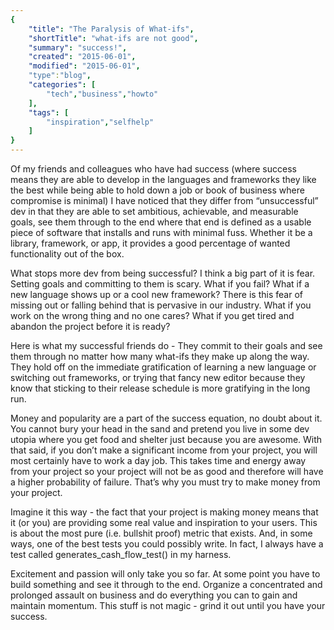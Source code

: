 ```yaml
---
{
    "title": "The Paralysis of What-ifs",
    "shortTitle": "what-ifs are not good",
    "summary": "success!",
    "created": "2015-06-01",
    "modified": "2015-06-01",
    "type":"blog",
    "categories": [
        "tech","business","howto"
    ],
    "tags": [
        "inspiration","selfhelp"
    ]
}
---
```

Of my friends and colleagues who have had success (where success means they are able to develop in the languages and frameworks they like the best while being able to hold down a job or book of business where compromise is minimal) I have noticed that they differ from “unsuccessful” dev in that they are able to set ambitious, achievable, and measurable goals, see them through to the end where that end is defined as a usable piece of software that installs and runs with minimal fuss. Whether it be a library, framework, or app, it provides a good percentage of wanted functionality out of the box.

What stops more dev from being successful? I think a big part of it is fear. Setting goals and committing to them is scary. What if you fail? What if a new language shows up or a cool new framework? There is this fear of missing out or falling behind that is pervasive in our industry. What if you work on the wrong thing and no one cares? What if you get tired and abandon the project before it is ready?

Here is what my successful friends do - They commit to their goals and see them through no matter how many what-ifs they make up along the way. They hold off on the immediate gratification of learning a new language or switching out frameworks, or trying that fancy new editor because they know that sticking to their release schedule is more gratifying in the long run.

Money and popularity are a part of the success equation, no doubt about it. You cannot bury your head in the sand and pretend you live in some dev utopia where you get food and shelter just because you are awesome. With that said, if you don’t make a significant income from your project, you will most certainly have to work a day job. This takes time and energy away from your project so your project will not be as good and therefore will have a higher probability of failure. That’s why you must try to make money from your project.

Imagine it this way - the fact that your project is making money means that it (or you) are providing some real value and inspiration to your users. This is about the most pure (i.e. bullshit proof) metric that exists. And, in some ways, one of the best tests you could possibly write. In fact, I always have a test called generates_cash_flow_test() in my harness.

Excitement and passion will only take you so far. At some point you have to build something and see it through to the end. Organize a concentrated and prolonged assault on business and do everything you can to gain and maintain momentum. This stuff is not magic - grind it out until you have your success.